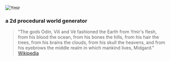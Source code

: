 ![Ymir](https://raw.githubusercontent.com/kramberg27/ymir/master/res/icons/logo.png)

### a 2d procedural world generator
> "The gods Odin, Vili and Vé fashioned the Earth from Ymir's flesh, from his blood the ocean, from his bones the hills, from his hair the trees, from his brains the clouds, from his skull the heavens, and from his eyebrows the middle realm in which mankind lives, Midgard."
>    [Wikipedia](https://en.wikipedia.org/wiki/Ymir)

